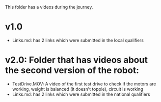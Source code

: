 This folder has a videos during the journey.
# v1.0
- Links.md: has 2 links which were submitted in the local qualifiers 
# v2.0: Folder that has videos about the second version of the robot:
- TestDrive.MOV: A video of the first test drive to check if the motors are working, weight is balanced (it doesn't topple), circuit is working
- Links.md: has 2 links which were submitted in the national qualifiers